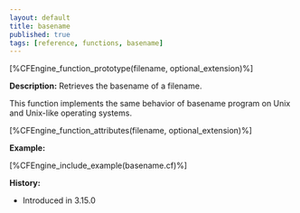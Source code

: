 ```yaml
---
layout: default
title: basename
published: true
tags: [reference, functions, basename]
---
```


[%CFEngine_function_prototype(filename, optional_extension)%]

**Description:** Retrieves the basename of a filename.

This function implements the same behavior of basename program on Unix and Unix-like operating systems.

[%CFEngine_function_attributes(filename, optional_extension)%]

**Example:**

[%CFEngine_include_example(basename.cf)%]

**History:**

- Introduced in 3.15.0


